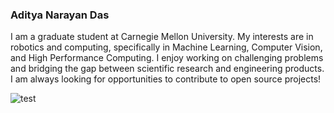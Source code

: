 ### Aditya Narayan Das

I am a graduate student at Carnegie Mellon University. My interests are in robotics and computing, specifically in Machine Learning, Computer Vision, and High Performance Computing. I enjoy working on challenging problems and bridging the gap between scientific research and engineering products. I am always looking for opportunities to contribute to open source projects!

![test](https://i.pinimg.com/originals/e6/80/2d/e6802d9c0538e25efed9d1cdf3414af9.gif)
